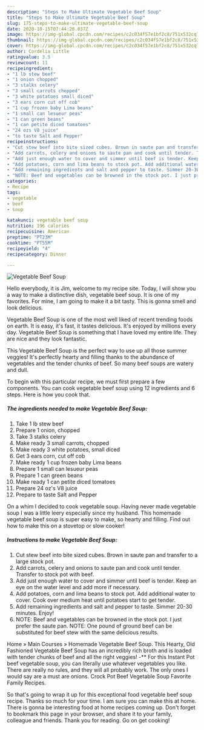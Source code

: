```yaml
---
description: "Steps to Make Ultimate Vegetable Beef Soup"
title: "Steps to Make Ultimate Vegetable Beef Soup"
slug: 175-steps-to-make-ultimate-vegetable-beef-soup
date: 2020-10-15T07:44:20.037Z
image: https://img-global.cpcdn.com/recipes/c2c034f57e1bf2c8/751x532cq70/vegetable-beef-soup-recipe-main-photo.jpg
thumbnail: https://img-global.cpcdn.com/recipes/c2c034f57e1bf2c8/751x532cq70/vegetable-beef-soup-recipe-main-photo.jpg
cover: https://img-global.cpcdn.com/recipes/c2c034f57e1bf2c8/751x532cq70/vegetable-beef-soup-recipe-main-photo.jpg
author: Cordelia Little
ratingvalue: 3.5
reviewcount: 11
recipeingredient:
- "1 lb stew beef"
- "1 onion chopped"
- "3 stalks celery"
- "3 small carrots chopped"
- "3 white potatoes small diced"
- "3 ears corn cut off cob"
- "1 cup frozen baby Lima beans"
- "1 small can lesueur peas"
- "1 can green beans"
- "1 can petite diced tomatoes"
- "24 ozs V8 juice"
- "to taste Salt and Pepper"
recipeinstructions:
- "Cut stew beef into bite sized cubes. Brown in saute pan and transfer to a large stock pot."
- "Add carrots, celery and onions to saute pan and cook until tender. Transfer to stock pot with beef."
- "Add just enough water to cover and simmer until beef is tender. Keep an eye on the water level and add more if necessary."
- "Add potatoes, corn and lima beans to stock pot. Add additional water to cover. Cook over medium heat until potatoes start to get tender."
- "Add remaining ingredients and salt and pepper to taste. Simmer 20-30 minutes. Enjoy!"
- "NOTE: Beef and vegetables can be browned in the stock pot. I just prefer the saute pan. NOTE: One pound of ground beef can be substituted for beef stew with the same delicious results."
categories:
- Recipe
tags:
- vegetable
- beef
- soup

katakunci: vegetable beef soup 
nutrition: 196 calories
recipecuisine: American
preptime: "PT23M"
cooktime: "PT55M"
recipeyield: "4"
recipecategory: Dinner

---
```



![Vegetable Beef Soup](https://img-global.cpcdn.com/recipes/c2c034f57e1bf2c8/751x532cq70/vegetable-beef-soup-recipe-main-photo.jpg)

Hello everybody, it is Jim, welcome to my recipe site. Today, I will show you a way to make a distinctive dish, vegetable beef soup. It is one of my favorites. For mine, I am going to make it a bit tasty. This is gonna smell and look delicious.

Vegetable Beef Soup is one of the most well liked of recent trending foods on earth. It is easy, it's fast, it tastes delicious. It's enjoyed by millions every day. Vegetable Beef Soup is something that I have loved my entire life. They are nice and they look fantastic.

This Vegetable Beef Soup is the perfect way to use up all those summer veggies! It&#39;s perfectly hearty and filling thanks to the abundance of vegetables and the tender chunks of beef. So many beef soups are watery and dull.


To begin with this particular recipe, we must first prepare a few components. You can cook vegetable beef soup using 12 ingredients and 6 steps. Here is how you cook that.

<!--inarticleads1-->

##### The ingredients needed to make Vegetable Beef Soup:

1. Take 1 lb stew beef
1. Prepare 1 onion, chopped
1. Take 3 stalks celery
1. Make ready 3 small carrots, chopped
1. Make ready 3 white potatoes, small diced
1. Get 3 ears corn, cut off cob
1. Make ready 1 cup frozen baby Lima beans
1. Prepare 1 small can lesueur peas
1. Prepare 1 can green beans
1. Make ready 1 can petite diced tomatoes
1. Prepare 24 oz&#39;s V8 juice
1. Prepare to taste Salt and Pepper


On a whim I decided to cook vegetable soup. Having never made vegetable soup I was a little leery especially since my husband. This homemade vegetable beef soup is super easy to make, so hearty and filling. Find out how to make this on a stovetop or slow cooker! 

<!--inarticleads2-->

##### Instructions to make Vegetable Beef Soup:

1. Cut stew beef into bite sized cubes. Brown in saute pan and transfer to a large stock pot.
1. Add carrots, celery and onions to saute pan and cook until tender. Transfer to stock pot with beef.
1. Add just enough water to cover and simmer until beef is tender. Keep an eye on the water level and add more if necessary.
1. Add potatoes, corn and lima beans to stock pot. Add additional water to cover. Cook over medium heat until potatoes start to get tender.
1. Add remaining ingredients and salt and pepper to taste. Simmer 20-30 minutes. Enjoy!
1. NOTE: Beef and vegetables can be browned in the stock pot. I just prefer the saute pan. NOTE: One pound of ground beef can be substituted for beef stew with the same delicious results.


Home » Main Courses » Homemade Vegetable Beef Soup. This Hearty, Old Fashioned Vegetable Beef Soup has an incredibly rich broth and is loaded with tender chunks of beef and all the right veggies! -** For this Instant Pot beef vegetable soup, you can literally use whatever vegetables you like. There are really no rules, and they will all probably work. The only ones I would say are a must are onions. Crock Pot Beef Vegetable Soup Favorite Family Recipes. 

So that's going to wrap it up for this exceptional food vegetable beef soup recipe. Thanks so much for your time. I am sure you can make this at home. There is gonna be interesting food at home recipes coming up. Don't forget to bookmark this page in your browser, and share it to your family, colleague and friends. Thank you for reading. Go on get cooking!
